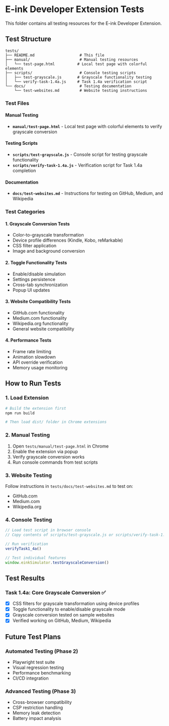 # E-ink Developer Extension Tests

This folder contains all testing resources for the E-ink Developer Extension.

## Test Structure

```
tests/
├── README.md                    # This file
├── manual/                      # Manual testing resources
│   └── test-page.html          # Local test page with colorful elements
├── scripts/                     # Console testing scripts
│   ├── test-grayscale.js       # Grayscale functionality testing
│   └── verify-task-1.4a.js     # Task 1.4a verification script
└── docs/                        # Testing documentation
    └── test-websites.md         # Website testing instructions
```

### Test Files

#### Manual Testing
- **`manual/test-page.html`** - Local test page with colorful elements to verify grayscale conversion

#### Testing Scripts
- **`scripts/test-grayscale.js`** - Console script for testing grayscale functionality
- **`scripts/verify-task-1.4a.js`** - Verification script for Task 1.4a completion

#### Documentation
- **`docs/test-websites.md`** - Instructions for testing on GitHub, Medium, and Wikipedia

### Test Categories

#### 1. Grayscale Conversion Tests
- Color-to-grayscale transformation
- Device profile differences (Kindle, Kobo, reMarkable)
- CSS filter application
- Image and background conversion

#### 2. Toggle Functionality Tests
- Enable/disable simulation
- Settings persistence
- Cross-tab synchronization
- Popup UI updates

#### 3. Website Compatibility Tests
- GitHub.com functionality
- Medium.com functionality
- Wikipedia.org functionality
- General website compatibility

#### 4. Performance Tests
- Frame rate limiting
- Animation slowdown
- API override verification
- Memory usage monitoring

## How to Run Tests

### 1. Load Extension
```bash
# Build the extension first
npm run build

# Then load dist/ folder in Chrome extensions
```

### 2. Manual Testing
1. Open `tests/manual/test-page.html` in Chrome
2. Enable the extension via popup
3. Verify grayscale conversion works
4. Run console commands from test scripts

### 3. Website Testing
Follow instructions in `tests/docs/test-websites.md` to test on:
- GitHub.com
- Medium.com
- Wikipedia.org

### 4. Console Testing
```javascript
// Load test script in browser console
// Copy contents of scripts/test-grayscale.js or scripts/verify-task-1.4a.js

// Run verification
verifyTask1_4a()

// Test individual features
window.einkSimulator.testGrayscaleConversion()
```

## Test Results

### Task 1.4a: Core Grayscale Conversion ✅
- [x] CSS filters for grayscale transformation using device profiles
- [x] Toggle functionality to enable/disable grayscale mode
- [x] Grayscale conversion tested on sample websites
- [x] Verified working on GitHub, Medium, Wikipedia

## Future Test Plans

### Automated Testing (Phase 2)
- Playwright test suite
- Visual regression testing
- Performance benchmarking
- CI/CD integration

### Advanced Testing (Phase 3)
- Cross-browser compatibility
- CSP restriction handling
- Memory leak detection
- Battery impact analysis